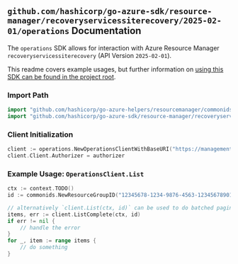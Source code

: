 
## `github.com/hashicorp/go-azure-sdk/resource-manager/recoveryservicessiterecovery/2025-02-01/operations` Documentation

The `operations` SDK allows for interaction with Azure Resource Manager `recoveryservicessiterecovery` (API Version `2025-02-01`).

This readme covers example usages, but further information on [using this SDK can be found in the project root](https://github.com/hashicorp/go-azure-sdk/tree/main/docs).

### Import Path

```go
import "github.com/hashicorp/go-azure-helpers/resourcemanager/commonids"
import "github.com/hashicorp/go-azure-sdk/resource-manager/recoveryservicessiterecovery/2025-02-01/operations"
```


### Client Initialization

```go
client := operations.NewOperationsClientWithBaseURI("https://management.azure.com")
client.Client.Authorizer = authorizer
```


### Example Usage: `OperationsClient.List`

```go
ctx := context.TODO()
id := commonids.NewResourceGroupID("12345678-1234-9876-4563-123456789012", "example-resource-group")

// alternatively `client.List(ctx, id)` can be used to do batched pagination
items, err := client.ListComplete(ctx, id)
if err != nil {
	// handle the error
}
for _, item := range items {
	// do something
}
```

